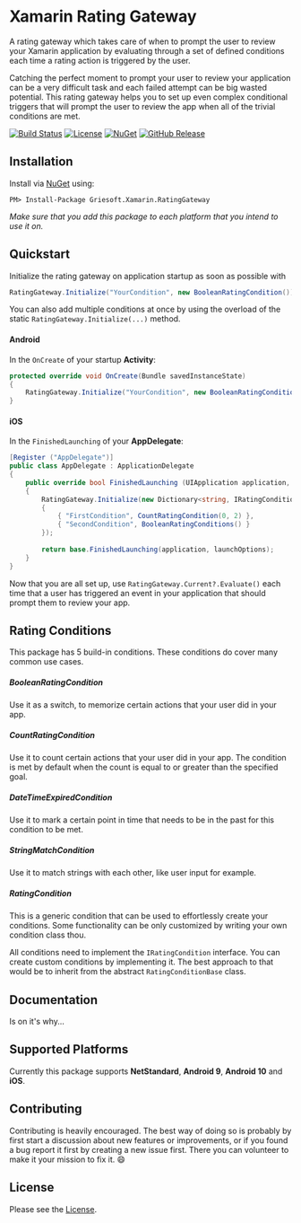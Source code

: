 # Xamarin Rating Gateway
A rating gateway which takes care of when to prompt the user to review your Xamarin application by evaluating through a set of defined conditions each time a rating action is triggered by the user.

Catching the perfect moment to prompt your user to review your application can be a very difficult task and each failed attempt can be big wasted potential. This rating gateway helps you to set up even complex conditional triggers that will prompt the user to review the app when all of the trivial conditions are met.

[![Build Status](https://dev.azure.com/griesingersoftware/Xamarin%20Rating%20Gateway/_apis/build/status/CI%20Pipeline?branchName=master)](https://dev.azure.com/griesingersoftware/Xamarin%20Rating%20Gateway/_build/latest?definitionId=26&branchName=master)
[![License](https://badgen.net/github/license/jgdevlabs/xamarin-rating-gateway)](https://github.com/jgdevlabs/xamarin-rating-gateway/blob/master/LICENSE)
[![NuGet](https://badgen.net/nuget/v/Griesoft.Xamarin.RatingGateway)](https://www.nuget.org/packages/Griesoft.Xamarin.RatingGateway)
[![GitHub Release](https://badgen.net/github/release/jgdevlabs/xamarin-rating-gateway)](https://github.com/jgdevlabs/xamarin-rating-gateway/releases)

## Installation

Install via [NuGet](https://www.nuget.org/packages/Griesoft.Xamarin.RatingGateway/) using:

``PM> Install-Package Griesoft.Xamarin.RatingGateway``

*Make sure that you add this package to each platform that you intend to use it on.*

## Quickstart

Initialize the rating gateway on application startup as soon as possible with 
```csharp
RatingGateway.Initialize("YourCondition", new BooleanRatingCondition())
```
You can also add multiple conditions at once by using the overload of the static `RatingGateway.Initialize(...)` method.

#### Android
In the `OnCreate` of your startup **Activity**:
```csharp
protected override void OnCreate(Bundle savedInstanceState)
{
    RatingGateway.Initialize("YourCondition", new BooleanRatingCondition());
}
```
#### iOS
In the `FinishedLaunching` of your **AppDelegate**:
```csharp
[Register ("AppDelegate")]
public class AppDelegate : ApplicationDelegate
{
    public override bool FinishedLaunching (UIApplication application, NSDictionary launchOptions)
    {
        RatingGateway.Initialize(new Dictionary<string, IRatingConditions>()
        {
            { "FirstCondition", CountRatingCondition(0, 2) },
            { "SecondCondition", BooleanRatingConditions() }
        });
        
        return base.FinishedLaunching(application, launchOptions);
    }
}
```

Now that you are all set up, use `RatingGateway.Current?.Evaluate()` each time that a user has triggered an event in your application that should prompt them to review your app.

## Rating Conditions

This package has 5 build-in conditions. These conditions do cover many common use cases.

##### BooleanRatingCondition
Use it as a switch, to memorize certain actions that your user did in your app.

##### CountRatingCondition
Use it to count certain actions that your user did in your app. The condition is met by default when the count is equal to or greater than the specified goal.

##### DateTimeExpiredCondition
Use it to mark a certain point in time that needs to be in the past for this condition to be met.

##### StringMatchCondition
Use it to match strings with each other, like user input for example.

##### RatingCondition
This is a generic condition that can be used to effortlessly create your conditions. Some functionality can be only customized by writing your own condition class thou.

All conditions need to implement the `IRatingCondition` interface. You can create custom conditions by implementing it. The best approach to that would be to inherit from the abstract `RatingConditionBase` class.

## Documentation
Is on it's why...

## Supported Platforms
Currently this package supports **NetStandard**, **Android 9**, **Android 10** and **iOS**.

## Contributing
Contributing is heavily encouraged. The best way of doing so is probably by first start a discussion about new features or improvements, or if you found a bug report it first by creating a new issue first. There you can volunteer to make it your mission to fix it. :smile:

## License
Please see the [License](https://github.com/jgdevlabs/xamarin-rating-gateway/blob/master/LICENSE).
